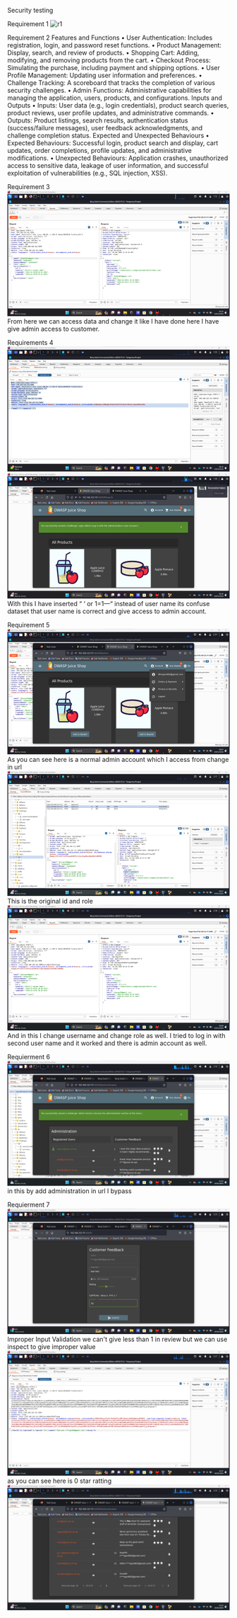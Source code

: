 Security testing


Requirement 1
![r1]("C:\Users\bharg\OneDrive\Desktop\st\r1.png")


Requirement 2 
Features and Functions
•	User Authentication: Includes registration, login, and password reset functions.
•	Product Management: Display, search, and review of products.
•	Shopping Cart: Adding, modifying, and removing products from the cart.
•	Checkout Process: Simulating the purchase, including payment and shipping options.
•	User Profile Management: Updating user information and preferences.
•	Challenge Tracking: A scoreboard that tracks the completion of various security challenges.
•	Admin Functions: Administrative capabilities for managing the application, users, products, and configurations.
Inputs and Outputs
•	Inputs: User data (e.g., login credentials), product search queries, product reviews, user profile updates, and administrative commands.
•	Outputs: Product listings, search results, authentication status (success/failure messages), user feedback acknowledgments, and challenge completion status.
Expected and Unexpected Behaviours
•	Expected Behaviours: Successful login, product search and display, cart updates, order completions, profile updates, and administrative modifications.
•	Unexpected Behaviours: Application crashes, unauthorized access to sensitive data, leakage of user information, and successful exploitation of vulnerabilities (e.g., SQL injection, XSS).


Requirement 3
 ![r3](image.png)
From here we can access data and change it like I have done here I have give admin access to customer.

Requirements 4  
![r4](image-1.png)
![r4](image-2.png)
With this I have inserted “ ‘ or 1=1—“  instead of user name its confuse dataset that user name is correct and give access to admin account.

Requirement 5
 ![r5](image-3.png)
As you can see here is a normal admin account which I access from change in url
 ![r5](image-4.png)
This is the original id and role
![r5](image-5.png)
And in this I change username and change role as well. I tried to log in with second user name and it worked and there is admin account as well.

Requierment 6
![r6](image-6.png)
in this by add administration in url I bypass 

Requierment 7
![r7](image-7.png)
 Improper Input Validation we can't give less than 1 in review but we can use inspect to give improper value
 ![r7](<Screenshot 2024-02-19 032725.png>) 
 as you can see here is 0 star ratting
![r7](image-8.png)